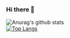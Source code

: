### Hi there 👋
![Anurag's github stats](https://github-readme-stats.vercel.app/api?username=LeeSunBowen&show_icons=true&theme=radical)<br/>
[![Top Langs](https://github-readme-stats.vercel.app/api/top-langs/?username=LeeSunBowen&layout=compact)](https://github.com/anuraghazra/github-readme-stats)
